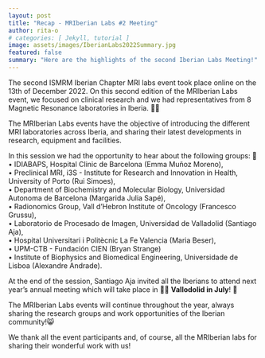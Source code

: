 ```yaml
---
layout: post
title: "Recap - MRIberian Labs #2 Meeting"
author: rita-o
# categories: [ Jekyll, tutorial ]
image: assets/images/IberianLabs2022Summary.jpg
featured: false
summary: "Here are the highlights of the second Iberian Labs Meeting!"
---
```


The second ISMRM Iberian Chapter MRI labs event took place online on the 13th of December 2022. On this second edition of the MRIberian Labs event, 
we focused on clinical research and we had representatives from 8 Magnetic Resonance laboratories in Iberia. 🧲🐭  

The MRIberian Labs events have the objective of introducing the different MRI laboratories across Iberia, and sharing their latest developments in research, equipment 
and facilities. 
 
In this session we had the opportunity to hear about the following groups: 🎤   
•	IDIABAPS, Hospital Clinic de Barcelona (Emma Muñoz Moreno),   
•	Preclinical MRI, i3S - Institute for Research and Innovation in Health, University of Porto (Rui Simoes),   
•	Department of Biochemistry and Molecular Biology, Universidad Autonoma de Barcelona (Margarida Julia Sapé),  
•	Radionomics Group, Vall d’Hebron Institute of Oncology (Francesco Grussu),  
•	Laboratorio de Procesado de Imagen, Universidad de Valladolid (Santiago Aja),   
•	Hospital Universitari i Politècnic La Fe Valencia (Maria Beser),   
•	UPM-CTB - Fundación CIEN (Bryan Strange)   
•	Institute of Biophysics and Biomedical Engineering, Universidade de Lisboa (Alexandre Andrade).  

At the end of the session, Santiago Aja invited all the Iberians to attend next year’s annual meeting which will take place in 🥁🥁 **Vallodolid in July**!  🥳

The MRIberian Labs events will continue throughout the year, always sharing the research groups and work opportunities of the Iberian community!😸 

We thank all the event participants and, of course, all the MRIberian labs for sharing their wonderful work with us!  
